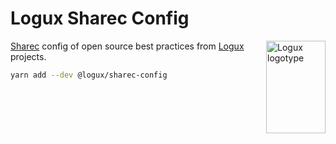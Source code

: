 # Logux Sharec Config

<img align="right" width="95" height="148" title="Logux logotype"
     src="https://logux.io/branding/logotype.svg">

[Sharec] config of open source best practices from [Logux] projects.

```sh
yarn add --dev @logux/sharec-config
```

[Sharec]: https://lamartire.github.io/sharec/
[Logux]: https://logux.io/
